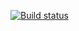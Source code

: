 [![Build status](https://ci.appveyor.com/api/projects/status/s0s863w7m03ffo5o?svg=true)](https://ci.appveyor.com/project/DmitriiLife/selenide)